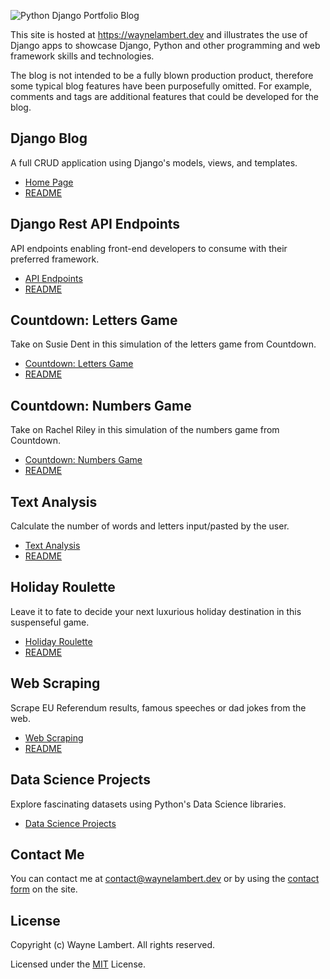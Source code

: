 ![Python Django Portfolio Blog](https://wl-portfolio.s3.eu-west-2.amazonaws.com/images/python-django-portfolio-github.png)

This site is hosted at <https://waynelambert.dev> and illustrates the use of Django apps to showcase Django, Python and other programming and web framework skills and technologies.

The blog is not intended to be a fully blown production product, therefore some typical blog features have been purposefully omitted. For example, comments and tags are additional features that could be developed for the blog.

## Django Blog

A full CRUD application using Django's models, views, and templates.

- [Home Page](https://waynelambert.dev/blog)
- [README](https://waynelambert.dev/portfolio/reviews/blog/)

## Django Rest API Endpoints

API endpoints enabling front-end developers to consume with their preferred framework.

- [API Endpoints](https://www.waynelambert.dev/api/blog/posts/)
- [README](https://github.com/WayneLambert/portfolio/tree/master/api)

## Countdown: Letters Game

Take on Susie Dent in this simulation of the letters game from Countdown.

- [Countdown: Letters Game](https://www.waynelambert.dev/countdown-letters/selection/)
- [README](https://github.com/WayneLambert/portfolio/tree/master/countdown_letters)

## Countdown: Numbers Game

Take on Rachel Riley in this simulation of the numbers game from Countdown.

- [Countdown: Numbers Game](https://www.waynelambert.dev/countdown-numbers/selection/)
- [README](https://github.com/WayneLambert/portfolio/tree/master/countdown_numbers)

## Text Analysis

Calculate the number of words and letters input/pasted by the user.

- [Text Analysis](https://www.waynelambert.dev/text_analysis/analyse/)
- [README](https://github.com/WayneLambert/portfolio/tree/master/text_analysis)

## Holiday Roulette

Leave it to fate to decide your next luxurious holiday destination in this suspenseful game.

- [Holiday Roulette](https://www.waynelambert.dev/roulette/game/)
- [README](https://github.com/WayneLambert/portfolio/tree/master/roulette)

## Web Scraping

Scrape EU Referendum results, famous speeches or dad jokes from the web.

- [Web Scraping](https://www.waynelambert.dev/scraping/scraping-options/)
- [README](https://github.com/WayneLambert/portfolio/tree/master/scraping)

## Data Science Projects

Explore fascinating datasets using Python's Data Science libraries.

- [Data Science Projects](https://github.com/WayneLambert/library-python/tree/master/data_science)

## Contact Me

You can contact me at [contact@waynelambert.dev](mailto:contact@waynelambert.dev) or by using the [contact form](https://www.waynelambert.dev/contact/) on the site.

## License

Copyright (c) Wayne Lambert. All rights reserved.

Licensed under the [MIT](/LICENSE) License.
